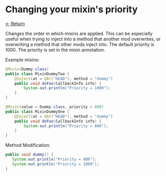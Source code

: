 # Changing your mixin's priority

[<- Return](README.md)

Changes the order in which mixins are applied. This can be especially useful when trying to inject into a method that another mod overwrites, or overwriting a method that other mods inject into. 
The default priority is 1000. The priority is set in the mixin annotation. 

Example mixins:

```java
@Mixin(Dummy.class)
public class MixinDummyTwo {
    @Inject(at = @At("HEAD"), method = "dummy")
    public void doFoo(CallbackInfo info) {
        System.out.println("Priority = 1000");
    }
}
```

```java
@Mixin(value = Dummy.class, priority = 800)
public class MixinDummyOne {
    @Inject(at = @At("HEAD"), method = "dummy")
    public void doFoo(CallbackInfo info) {
        System.out.println("Priority = 800");
    }
}
```  

Method Modification:

```java
public void dummy() {
   System.out.println("Priority = 800");
   System.out.println("Priority = 1000");
}
```
